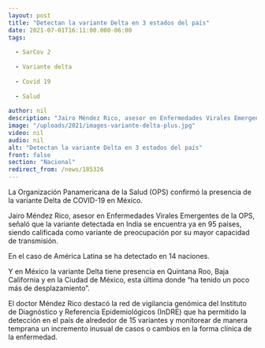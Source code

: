 ```yaml
---
layout: post
title: "Detectan la variante Delta en 3 estados del país"
date: 2021-07-01T16:11:00.000-06:00
tags:
  
  - SarCov 2
  
  - Variante delta
  
  - Covid 19
  
  - Salud
  
author: nil
description: "Jairo Méndez Rico, asesor en Enfermedades Virales Emergentes de la OPS, señaló que la variante detectada en India se encuentra ya en 95 países."
image: "/uploads/2021/images-variante-delta-plus.jpg"
video: nil
audio: nil
alt: "Detectan la variante Delta en 3 estados del país"
front: false
section: "Nacional"
redirect_from: /news/185326
---
```


La Organización Panamericana de la Salud (OPS) confirmó la presencia de la variante Delta de COVID-19 en México.

Jairo Méndez Rico, asesor en Enfermedades Virales Emergentes de la OPS, señaló que la variante detectada en India se encuentra ya en 95 países, siendo calificada como variante de preocupación por su mayor capacidad de transmisión.

En el caso de América Latina se ha detectado en 14 naciones.

Y en México la variante Delta tiene presencia en Quintana Roo, Baja California y en la Ciudad de México, esta última donde “ha tenido un poco más de desplazamiento”.

El doctor Méndez Rico destacó la red de vigilancia genómica del Instituto de Diagnóstico y Referencia Epidemiológicos (InDRE) que ha permitido la detección en el país de alrededor de 15 variantes y monitorear de manera temprana un incremento inusual de casos o cambios en la forma clínica de la enfermedad.